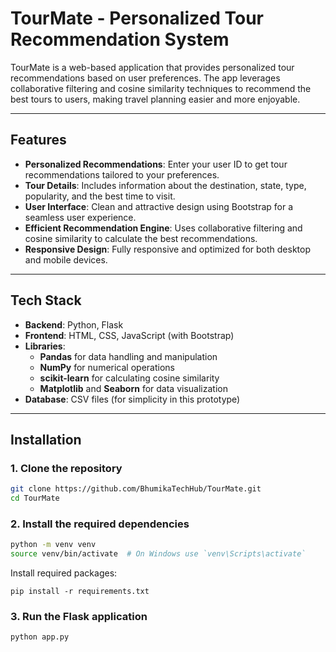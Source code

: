 
# TourMate - Personalized Tour Recommendation System

TourMate is a web-based application that provides personalized tour recommendations based on user preferences. The app leverages collaborative filtering and cosine similarity techniques to recommend the best tours to users, making travel planning easier and more enjoyable.

---

## Features

- **Personalized Recommendations**: Enter your user ID to get tour recommendations tailored to your preferences.
- **Tour Details**: Includes information about the destination, state, type, popularity, and the best time to visit.
- **User Interface**: Clean and attractive design using Bootstrap for a seamless user experience.
- **Efficient Recommendation Engine**: Uses collaborative filtering and cosine similarity to calculate the best recommendations.
- **Responsive Design**: Fully responsive and optimized for both desktop and mobile devices.

---

## Tech Stack

- **Backend**: Python, Flask
- **Frontend**: HTML, CSS, JavaScript (with Bootstrap)
- **Libraries**:
  - **Pandas** for data handling and manipulation
  - **NumPy** for numerical operations
  - **scikit-learn** for calculating cosine similarity
  - **Matplotlib** and **Seaborn** for data visualization
- **Database**: CSV files (for simplicity in this prototype)
  
---

## Installation

### 1. Clone the repository
```bash
git clone https://github.com/BhumikaTechHub/TourMate.git
cd TourMate
```
### 2. Install the required dependencies
```bash
python -m venv venv
source venv/bin/activate  # On Windows use `venv\Scripts\activate`
```
Install required packages:
```
pip install -r requirements.txt
```

### 3. Run the Flask application
```bash
python app.py
```


